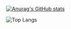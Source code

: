 [![Anurag's GitHub stats](https://github-readme-stats.vercel.app/api?username=LucasSilvaAraujo&show_icons=true&theme=merko)](https://github.com/LucasSilvaAraujo/github-readme-stats)

![Top Langs](https://github-readme-stats.vercel.app/api/top-langs/?username=LucasSilvaAraujo&layout=compact&theme=merko)
